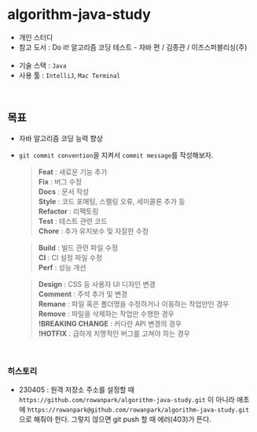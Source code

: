 # algorithm-java-study
- 개인 스터디
- 참고 도서 : Do it! 알고리즘 코딩 테스트 - 자바 편 / 김종관 / 이즈스퍼블리싱(주)<br/><br/>
- 기술 스택 : `Java`
- 사용 툴 : `IntelliJ`, `Mac Terminal`

<br/>

## 목표
- 자바 알고리즘 코딩 능력 향상
- `git commit convention`을 지켜서 `commit message`를 작성해보자.

    > **Feat** : 새로운 기능 추가<br/>
**Fix** : 버그 수정<br/>
**Docs** : 문서 작성<br/>
**Style** : 코드 포매팅, 스펠링 오류, 세미콜론 추가 등<br/>
**Refactor** : 리팩토링<br/>
**Test** : 테스트 관련 코드<br/>
**Chore** : 추가 유지보수 및 자잘한 수정

   > **Build** : 빌드 관련 파일 수정<br/>
**CI** : CI 설정 파일 수정<br/>
**Perf** : 성능 개선

   > **Design** : CSS 등 사용자 UI 디자인 변경<br/>
**Comment** : 주석 추가 및 변경<br/>
**Remane** : 파일 혹은 폴더명을 수정하거나 이동하는 작업만인 경우<br/>
**Remove** : 파일을 삭제하는 작업만 수행한 경우<br/>
**!BREAKING CHANGE** : 커다란 API 변경의 경우<br/>
**!HOTFIX** : 급하게 치명적인 버그를 고쳐야 하는 경우<br/>

<br/>

### 히스토리
- 230405 : 원격 저장소 주소를 설정할 때 `https://github.com/rowanpark/algorithm-java-study.git` 이 아니라 애초에
`https://rowanpark@github.com/rowanpark/algorithm-java-study.git` 으로 해줘야 한다. 그렇지 않으면 git push 할 때 에러(403)가 뜬다.
